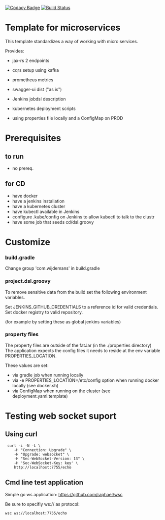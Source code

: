 
[![Codacy Badge](https://api.codacy.com/project/badge/Grade/3f61ac9050a04f16991dadebb1077e4b)](https://www.codacy.com/app/jeroenwijdemans/microservice-template?utm_source=github.com&utm_medium=referral&utm_content=jeroenwijdemans/microservice-template&utm_campaign=badger)
[![Build Status](https://travis-ci.org/jeroenwijdemans/microservice-template.svg?branch=master)](https://travis-ci.org/jeroenwijdemans/microservice-template)

# Template for microservices


This template standardizes a way of working with micro services.


Provides:

- jax-rs 2 endpoints
- cqrs setup using kafka

- prometheus metrics
- swagger-ui dist ("as is") 

- Jenkins jobdsl description
- kubernetes deployment scripts

- using properties file locally and a ConfigMap on PROD

# Prerequisites

## to run

- no prereq.

## for CD
- have docker
- have a jenkins installation
- have a kubernetes cluster
- have kubectl available in Jenkins
- configure .kube/config on Jenkins to allow kubectl to talk to the clustr
- have some job that seeds cd/dsl.groovy

# Customize

### build.gradle

Change group 'com.wijdemans' in build.gradle

### project.dsl.groovy

To remove sensitive data from the build set the following environment variables. 

Set JENKINS_GITHUB_CREDENTIALS to a reference id for valid credentials.
Set docker registry to valid repository.

(for example by setting these as global jenkins variables)

### property files

The property files are outside of the fatJar (in the ./properties directory)
The application expects the config files it needs to reside at the env variable PROPERTIES_LOCATION.

These values are set:
- via gradle job when running locally
- via -e PROPERTIES_LOCATION=/etc/config option when running docker locally (see docker.sh)
- via ConfigMap when running on the cluster (see deployment.yaml.template) 

# Testing web socket suport

## Using curl 

```
 curl -i -N -L \
 	-H "Connection: Upgrade" \
 	-H "Upgrade: websocket" \
    -H "Sec-WebSocket-Version: 13" \
    -H 'Sec-WebSocket-Key: key' \
 	http://localhost:7755/echo
```

## Cmd line test application
Simple go ws application: https://github.com/raphael/wsc

Be sure to specifiy ws:// as protocol:

```
wsc ws://localhost:7755/echo
```
